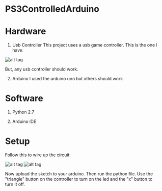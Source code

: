 # PS3ControlledArduino
# Hardware
1) Usb Controller
This project uses a usb game controller. This is the one I have:

![alt tag](https://s18.postimg.org/xvqddztg9/image.jpg)

But, any usb controller should work.

2) Arduino
I used the arduino uno but others should work

# Software
1) Python 2.7

2) Arduino IDE

# Setup
Follow this to wire up the circuit:

![alt tag](https://www.arduino.cc/en/uploads/Tutorial/ExampleCircuit_bb.png)
![alt tag](https://www.arduino.cc/en/uploads/Tutorial/ExampleCircuit_sch.png)

Now upload the sketch to your arduino.
Then run the python file. Use the "triangle" button on the controller to turn on the led and the "x" button to turn it off.
